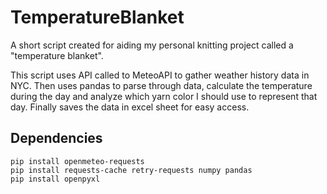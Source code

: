 # TemperatureBlanket

A short script created for aiding my personal knitting project called a "temperature blanket".

This script uses API called to MeteoAPI to gather weather history data in NYC. Then uses pandas to parse through data, calculate the temperature during the day and analyze which yarn color I should use to represent that day. Finally saves the data in excel sheet for easy access.

## Dependencies

```
pip install openmeteo-requests
pip install requests-cache retry-requests numpy pandas
pip install openpyxl
```